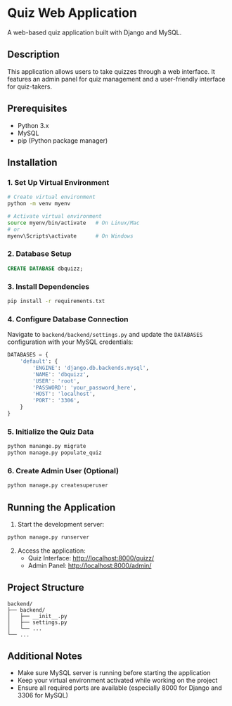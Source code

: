 # Quiz Web Application

A web-based quiz application built with Django and MySQL.

## Description
This application allows users to take quizzes through a web interface. It features an admin panel for quiz management and a user-friendly interface for quiz-takers.

## Prerequisites
- Python 3.x
- MySQL
- pip (Python package manager)

## Installation

### 1. Set Up Virtual Environment
```bash
# Create virtual environment
python -m venv myenv

# Activate virtual environment
source myenv/bin/activate   # On Linux/Mac
# or
myenv\Scripts\activate      # On Windows
```

### 2. Database Setup
```sql
CREATE DATABASE dbquizz;
```

### 3. Install Dependencies
```bash
pip install -r requirements.txt
```

### 4. Configure Database Connection

Navigate to `backend/backend/settings.py` and update the `DATABASES` configuration with your MySQL credentials:

```python
DATABASES = {
    'default': {
        'ENGINE': 'django.db.backends.mysql',
        'NAME': 'dbquizz',
        'USER': 'root',
        'PASSWORD': 'your_password_here',
        'HOST': 'localhost',
        'PORT': '3306',
    }
}

```

### 5. Initialize the Quiz Data
```bash
python manange.py migrate
python manage.py populate_quiz
```

### 6. Create Admin User (Optional)
```bash
python manage.py createsuperuser
```

## Running the Application

1. Start the development server:
```bash
python manage.py runserver
```

2. Access the application:
   - Quiz Interface: [http://localhost:8000/quizz/](http://localhost:8000/quizz/)
   - Admin Panel: [http://localhost:8000/admin/](http://localhost:8000/admin/)

## Project Structure
```
backend/
├── backend/
│   ├── __init__.py
│   ├── settings.py
│   └── ...
└── ...
```

## Additional Notes
- Make sure MySQL server is running before starting the application
- Keep your virtual environment activated while working on the project
- Ensure all required ports are available (especially 8000 for Django and 3306 for MySQL)
